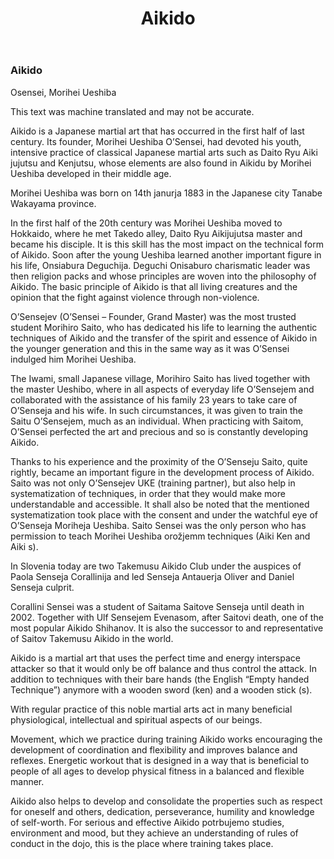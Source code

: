 ﻿---
layout: page
title: Aikido
---
### Aikido

Osensei, Morihei Ueshiba

This text was machine translated and may not be accurate.

Aikido is a Japanese martial art that has occurred in the first half of last century. Its founder, Morihei Ueshiba O’Sensei, had devoted his youth, intensive practice of classical Japanese martial arts such as Daito Ryu Aiki jujutsu and Kenjutsu, whose elements are also found in Aikidu by Morihei Ueshiba developed in their middle age.

Morihei Ueshiba was born on 14th janurja 1883 in the Japanese city Tanabe Wakayama province.

In the first half of the 20th century was Morihei Ueshiba moved to Hokkaido, where he met Takedo alley, Daito Ryu Aikijujutsa master and became his disciple. It is this skill has the most impact on the technical form of Aikido. Soon after the young Ueshiba learned another important figure in his life, Onsiabura Deguchija. Deguchi Onisaburo charismatic leader was then religion packs and whose principles are woven into the philosophy of Aikido. The basic principle of Aikido is that all living creatures and the opinion that the fight against violence through non-violence.

O’Sensejev (O’Sensei – Founder, Grand Master) was the most trusted student Morihiro Saito, who has dedicated his life to learning the authentic techniques of Aikido and the transfer of the spirit and essence of Aikido in the younger generation and this in the same way as it was O’Sensei indulged him Morihei Ueshiba.

The Iwami, small Japanese village, Morihiro Saito has lived together with the master Ueshibo, where in all aspects of everyday life O’Sensejem and collaborated with the assistance of his family 23 years to take care of O’Senseja and his wife. In such circumstances, it was given to train the Saitu O’Sensejem, much as an individual. When practicing with Saitom, O’Sensei perfected the art and precious and so is constantly developing Aikido.

Thanks to his experience and the proximity of the O’Senseju Saito, quite rightly, became an important figure in the development process of Aikido. Saito was not only O’Sensejev UKE (training partner), but also help in systematization of techniques, in order that they would make more understandable and accessible. It shall also be noted that the mentioned systematization took place with the consent and under the watchful eye of O’Senseja Moriheja Ueshiba. Saito Sensei was the only person who has permission to teach Morihei Ueshiba orožjemm techniques (Aiki Ken and Aiki s).

In Slovenia today are two Takemusu Aikido Club under the auspices of Paola Senseja Corallinija and led Senseja Antauerja Oliver and Daniel Senseja culprit.

Corallini Sensei was a student of Saitama Saitove Senseja until death in 2002. Together with Ulf Sensejem Evenasom, after Saitovi death, one of the most popular Aikido Shihanov. It is also the successor to and representative of Saitov Takemusu Aikido in the world.

Aikido is a martial art that uses the perfect time and energy interspace attacker so that it would only be off balance and thus control the attack. In addition to techniques with their bare hands (the English “Empty handed Technique”) anymore with a wooden sword (ken) and a wooden stick (s).

With regular practice of this noble martial arts act in many beneficial physiological, intellectual and spiritual aspects of our beings.

Movement, which we practice during training Aikido works encouraging the development of coordination and flexibility and improves balance and reflexes. Energetic workout that is designed in a way that is beneficial to people of all ages to develop physical fitness in a balanced and flexible manner.

Aikido also helps to develop and consolidate the properties such as respect for oneself and others, dedication, perseverance, humility and knowledge of self-worth. For serious and effective Aikido potrbujemo studies, environment and mood, but they achieve an understanding of rules of conduct in the dojo, this is the place where training takes place.